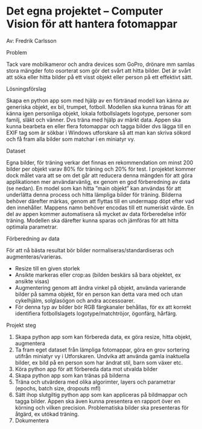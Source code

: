 # Det egna projektet – Computer Vision för att hantera fotomappar
Av: Fredrik Carlsson

Problem

Tack vare mobilkameror och andra devices som GoPro, drönare mm samlas stora mängder foto osorterat som gör det svårt att hitta bilder. Det är svårt att söka eller hitta bilder på ett visst objekt eller person på ett effektivt sätt.



Lösningsförslag

Skapa en python app som med hjälp av en förtränad modell kan känna av generiska objekt, ex bil, trumpet, fotboll. Modellen ska kunna tränas för att känna igen personliga objekt, lokala fotbollslagets logotype, personer som familj, släkt och vänner. Dvs träna med hjälp av märkt data. Appen ska kunna bearbeta en eller flera fotomappar och tagga bilder dvs lägga till en EXIF tag som är sökbar i Windows utforskare så att man kan skriva sökord och få fram alla bilder som matchar i en miniatyr vy. 


Dataset

Egna bilder, för träning verkar det finnas en rekommendation om minst 200 bilder per objekt varav 80% för träning och 20% för test. I projektet kommer dock målet vara att se om det går att reducera denna mängden för att göra applikationen mer användarvänlig, ex genom en god förberedning av data (se nedan). En model som kan hitta ”main objekt” kan användas för att underlätta denna process och hitta lämpliga bilder för träning. Bilderna behöver därefter märkas, genom att flyttas till en undermapp döpt efter vad den innehåller. Mappens namn behöver encodas till ett numeriskt värde.
En del av appen kommer automatisera så mycket av data förberedelse inför träning. Modellen ska därefter kunna sparas och jämföras för att hitta optimala parametrar.


Förberedning av data

För att nå bästa resultat bör bilder normaliseras/standardiseras och augmenteras/varieras. 
-	Resize till en given storlek
-	Ansikte markeras eller crop:as (bilden beskärs så bara objektet, ex ansikte visas)
-	Augmentering genom att ändra vinkel på objekt, använda varierande bilder på samma objekt, för en person kan detta vara med och utan cykelhjälm, solglasögon och andra accessoarer.
-	För denna typ av bilder bör RGB färgkanaler behållas, för ex att korrekt identifiera fotbollslagets logotype/matchtröjor, ögonfärg, hårfärg.


Projekt steg

1.	Skapa python app som kan förbereda data, ex göra resize, hitta objekt, augmentera
2.	Ta fram eget dataset från lämpliga fotomappar, göra en grov sortering utifrån miniatyr vy i Utforskaren. Undvika att använda gamla inaktuella bilder, ex bild på en person som har ändrat stil, barn som växer etc.
3.	Köra python app för att förbereda data mot utvalda bilder
4.	Skapa python app som kan tränas på bilderna
5.	Träna och utvärdera med olika algorimter, layers och parametrar (epochs, batch size, dropouts mfl)
6.	Sätt ihop slutgiltig python app som kan appliceras på bildmappar och tagga bilder. Appen ska även kunna presentera en rapport över en körning och vilken precision. Problematiska bilder ska presenteras för åtgärd, ex utökad träning.
7.	Dokumentera
